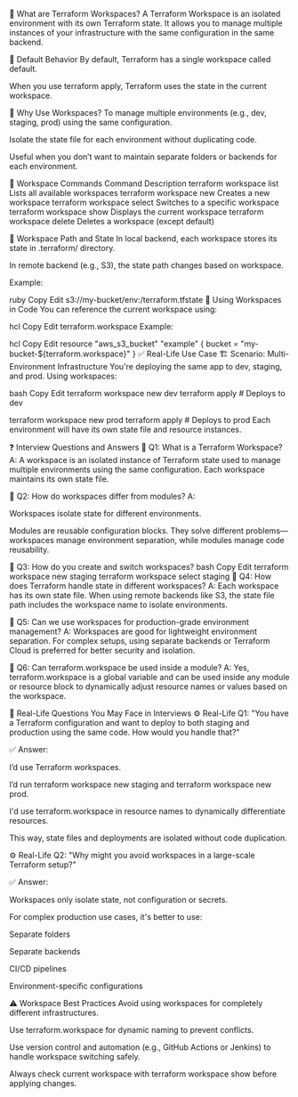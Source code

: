 🔹 What are Terraform Workspaces?
A Terraform Workspace is an isolated environment with its own Terraform state. It allows you to manage multiple instances of your infrastructure with the same configuration in the same backend.

🔹 Default Behavior
By default, Terraform has a single workspace called default.

When you use terraform apply, Terraform uses the state in the current workspace.

🔹 Why Use Workspaces?
To manage multiple environments (e.g., dev, staging, prod) using the same configuration.

Isolate the state file for each environment without duplicating code.

Useful when you don’t want to maintain separate folders or backends for each environment.

🔹 Workspace Commands
Command	Description
terraform workspace list	Lists all available workspaces
terraform workspace new <name>	Creates a new workspace
terraform workspace select <name>	Switches to a specific workspace
terraform workspace show	Displays the current workspace
terraform workspace delete <name>	Deletes a workspace (except default)

🔹 Workspace Path and State
In local backend, each workspace stores its state in .terraform/ directory.

In remote backend (e.g., S3), the state path changes based on workspace.

Example:

ruby
Copy
Edit
s3://my-bucket/env:/terraform.tfstate
🔹 Using Workspaces in Code
You can reference the current workspace using:

hcl
Copy
Edit
terraform.workspace
Example:

hcl
Copy
Edit
resource "aws_s3_bucket" "example" {
  bucket = "my-bucket-${terraform.workspace}"
}
✅ Real-Life Use Case
🏗 Scenario: Multi-Environment Infrastructure
You're deploying the same app to dev, staging, and prod. Using workspaces:

bash
Copy
Edit
terraform workspace new dev
terraform apply       # Deploys to dev

terraform workspace new prod
terraform apply       # Deploys to prod
Each environment will have its own state file and resource instances.

❓ Interview Questions and Answers
🔸 Q1: What is a Terraform Workspace?
A: A workspace is an isolated instance of Terraform state used to manage multiple environments using the same configuration. Each workspace maintains its own state file.

🔸 Q2: How do workspaces differ from modules?
A:

Workspaces isolate state for different environments.

Modules are reusable configuration blocks.
They solve different problems—workspaces manage environment separation, while modules manage code reusability.

🔸 Q3: How do you create and switch workspaces?
bash
Copy
Edit
terraform workspace new staging
terraform workspace select staging
🔸 Q4: How does Terraform handle state in different workspaces?
A: Each workspace has its own state file. When using remote backends like S3, the state file path includes the workspace name to isolate environments.

🔸 Q5: Can we use workspaces for production-grade environment management?
A: Workspaces are good for lightweight environment separation. For complex setups, using separate backends or Terraform Cloud is preferred for better security and isolation.

🔸 Q6: Can terraform.workspace be used inside a module?
A: Yes, terraform.workspace is a global variable and can be used inside any module or resource block to dynamically adjust resource names or values based on the workspace.

🔧 Real-Life Questions You May Face in Interviews
⚙️ Real-Life Q1:
"You have a Terraform configuration and want to deploy to both staging and production using the same code. How would you handle that?"

✅ Answer:

I’d use Terraform workspaces.

I’d run terraform workspace new staging and terraform workspace new prod.

I'd use terraform.workspace in resource names to dynamically differentiate resources.

This way, state files and deployments are isolated without code duplication.

⚙️ Real-Life Q2:
"Why might you avoid workspaces in a large-scale Terraform setup?"

✅ Answer:

Workspaces only isolate state, not configuration or secrets.

For complex production use cases, it's better to use:

Separate folders

Separate backends

CI/CD pipelines

Environment-specific configurations

⚠️ Workspace Best Practices
Avoid using workspaces for completely different infrastructures.

Use terraform.workspace for dynamic naming to prevent conflicts.

Use version control and automation (e.g., GitHub Actions or Jenkins) to handle workspace switching safely.

Always check current workspace with terraform workspace show before applying changes.
